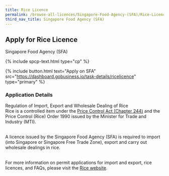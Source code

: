```yaml
---
title: Rice Licence
permalink: /browse-all-licences/Singapore-Food-Agency-(SFA)/Rice-Licence
third_nav_title: Singapore Food Agency (SFA)
---
```


## Apply for Rice Licence

Singapore Food Agency (SFA)

{% include spcp-text.html type="cp" %}

{% include button.html text="Apply on SFA" src="https://dashboard.gobusiness.io/task-details/ricelicence" type="primary" %}

<H3>Application Details</H3>

<p>Regulation of Import, Export and Wholesale Dealing of Rice<br>Rice is a controlled item under the <a href="http://sso.agc.gov.sg/SL/PCA1950-OR5" target="_blank" rel="noopener">Price Control Act (Chapter 244)</a> and the Price Control (Rice) Order 1990 issued by the Minister for Trade and Industry (MTI).</p>
<p><br>A licence issued by the Singapore Food Agency (SFA) is required to import (into Singapore or Singapore Free Trade Zone), export and carry out wholesale dealings in rice.</p>
<p><br>For more information on permit applications for import and export, rice licences, and FAQs, please visit the <a href="https://rice.sfa.gov.sg/" target="_blank" rel="noopener">Rice website</a>.</p>

